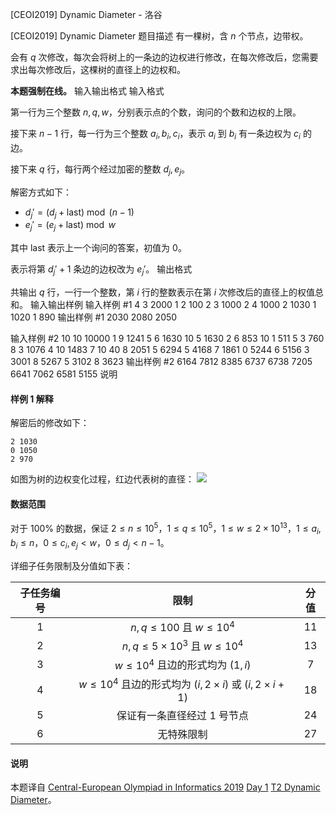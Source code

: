 



[CEOI2019] Dynamic Diameter - 洛谷














[CEOI2019] Dynamic Diameter
题目描述
有一棵树，含 $n$ 个节点，边带权。

会有 $q$ 次修改，每次会将树上的一条边的边权进行修改，在每次修改后，您需要求出每次修改后，这棵树的直径上的边权和。

**本题强制在线。**
输入输出格式
输入格式

第一行为三个整数 $n,q,w$，分别表示点的个数，询问的个数和边权的上限。

接下来 $n-1$ 行，每一行为三个整数 $a_i,b_i,c_i$，表示 $a_i$ 到 $b_i$ 有一条边权为 $c_i$ 的边。

接下来 $q$ 行，每行两个经过加密的整数 $d_j,e_j$。

解密方式如下：
- $d_j'=(d_j+\text{last})\bmod(n-1)$
- $e_j'=(e_j+\text{last})\bmod w$

其中 $\text{last}$ 表示上一个询问的答案，初值为 $0$。

表示将第 $d_j'+1$ 条边的边权改为 $e_j'$。
输出格式

共输出 $q$ 行，一行一个整数，第 $i$ 行的整数表示在第 $i$ 次修改后的直径上的权值总和。
输入输出样例
输入样例 #1
4 3 2000
1 2 100
2 3 1000
2 4 1000
2 1030
1 1020
1 890
输出样例 #1
2030
2080
2050

输入样例 #2
10 10 10000
1 9 1241
5 6 1630
10 5 1630
2 6 853
10 1 511
5 3 760
8 3 1076
4 10 1483
7 10 40
8 2051
5 6294
5 4168
7 1861
0 5244
6 5156
3 3001
8 5267
5 3102
8 3623
输出样例 #2
6164
7812
8385
6737
6738
7205
6641
7062
6581
5155
说明
#### 样例 1 解释

解密后的修改如下：
```
2 1030
0 1050
2 970
```
如图为树的边权变化过程，红边代表树的直径：
![](https://cdn.luogu.com.cn/upload/image_hosting/sswn0icz.png)
#### 数据范围
对于 $100\%$ 的数据，保证 $2\le n\le 10^5$，$1\le q\le 10^5$，$1\le w\le 2\times 10^{13}$，$1\le a_i,b_i\le n$，$0\le c_i,e_j<w$，$0\le d_j<n-1$。

详细子任务限制及分值如下表：

| 子任务编号 | 限制 | 分值 |
| :-: |:-:|:-:|
| 1 | $n,q\le 100$ 且 $w\le 10^4$ | $11$ | 
| 2 | $n,q\le 5\times 10^3$ 且 $w\le 10^4$ | $13$ | 
| 3 | $w\le 10^4$ 且边的形式均为 $(1,i)$ | $7$ | 
| 4 | $w\le 10^4$ 且边的形式均为 $(i,2\times i)$ 或 $(i,2\times i+1)$ | $18$ | 
| 5 | 保证有一条直径经过 $1$ 号节点 | $24$ | 
| 6 | 无特殊限制 | $27$ | 
#### 说明
本题译自 [Central-European Olympiad in Informatics 2019](https://ceoi.sk/) [Day 1](https://ceoi.sk/tasks/) [T2 Dynamic Diameter](https://ceoi.sk/static/statements/diameter-ENG.pdf)。






